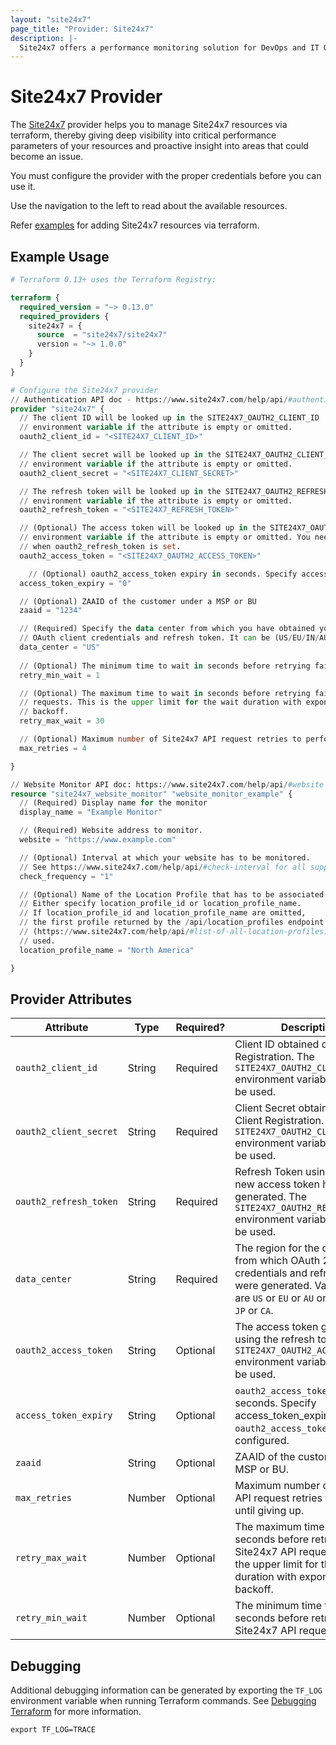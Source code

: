 ```yaml
---
layout: "site24x7"
page_title: "Provider: Site24x7"
description: |-
  Site24x7 offers a performance monitoring solution for DevOps and IT Operations enabling developers and network engineers to diagnose and fix application/network problems in real time.
---
```


# Site24x7 Provider

The [Site24x7](https://www.site24x7.com/) provider helps you to manage Site24x7 resources via terraform, thereby giving deep visibility into critical performance parameters of your resources and proactive insight into areas that could become an issue.

You must configure the provider with the proper credentials before you can use it. 

Use the navigation to the left to read about the available resources.

Refer [examples](https://github.com/site24x7/terraform-provider-site24x7/tree/main/examples) for adding Site24x7 resources via terraform.

## Example Usage

```terraform
# Terraform 0.13+ uses the Terraform Registry:

terraform {
  required_version = "~> 0.13.0"
  required_providers {
    site24x7 = {
      source  = "site24x7/site24x7"
      version = "~> 1.0.0"
    }
  }
}

# Configure the Site24x7 provider
// Authentication API doc - https://www.site24x7.com/help/api/#authentication
provider "site24x7" {
  // The client ID will be looked up in the SITE24X7_OAUTH2_CLIENT_ID
  // environment variable if the attribute is empty or omitted.
  oauth2_client_id = "<SITE24X7_CLIENT_ID>"

  // The client secret will be looked up in the SITE24X7_OAUTH2_CLIENT_SECRET
  // environment variable if the attribute is empty or omitted.
  oauth2_client_secret = "<SITE24X7_CLIENT_SECRET>"

  // The refresh token will be looked up in the SITE24X7_OAUTH2_REFRESH_TOKEN
  // environment variable if the attribute is empty or omitted.
  oauth2_refresh_token = "<SITE24X7_REFRESH_TOKEN>"

  // (Optional) The access token will be looked up in the SITE24X7_OAUTH2_ACCESS_TOKEN
  // environment variable if the attribute is empty or omitted. You need not configure oauth2_access_token
  // when oauth2_refresh_token is set.
  oauth2_access_token = "<SITE24X7_OAUTH2_ACCESS_TOKEN>"

	// (Optional) oauth2_access_token expiry in seconds. Specify access_token_expiry when oauth2_access_token is configured.
  access_token_expiry = "0"

  // (Optional) ZAAID of the customer under a MSP or BU
  zaaid = "1234"

  // (Required) Specify the data center from which you have obtained your
  // OAuth client credentials and refresh token. It can be (US/EU/IN/AU/CN/JP/CA).
  data_center = "US"
  
  // (Optional) The minimum time to wait in seconds before retrying failed Site24x7 API requests.
  retry_min_wait = 1

  // (Optional) The maximum time to wait in seconds before retrying failed Site24x7 API
  // requests. This is the upper limit for the wait duration with exponential
  // backoff.
  retry_max_wait = 30

  // (Optional) Maximum number of Site24x7 API request retries to perform until giving up.
  max_retries = 4

}

// Website Monitor API doc: https://www.site24x7.com/help/api/#website
resource "site24x7_website_monitor" "website_monitor_example" {
  // (Required) Display name for the monitor
  display_name = "Example Monitor"

  // (Required) Website address to monitor.
  website = "https://www.example.com"

  // (Optional) Interval at which your website has to be monitored.
  // See https://www.site24x7.com/help/api/#check-interval for all supported values.
  check_frequency = "1"

  // (Optional) Name of the Location Profile that has to be associated with the monitor. 
  // Either specify location_profile_id or location_profile_name.
  // If location_profile_id and location_profile_name are omitted,
  // the first profile returned by the /api/location_profiles endpoint
  // (https://www.site24x7.com/help/api/#list-of-all-location-profiles) will be
  // used.
  location_profile_name = "North America"

}

```


## Provider Attributes

| Attribute              | Type    | Required? | Description                                                                                                                                                                 |
| ---------------------- | ------- | --------- | --------------------------------------------------------------------------------------------------------------------------------------------------------------------------- |
| `oauth2_client_id`     | String  | Required  | Client ID obtained during Client Registration. The `SITE24X7_OAUTH2_CLIENT_ID` environment variable can also be used.                                                       |
| `oauth2_client_secret` | String  | Required  | Client Secret obtained during Client Registration. The `SITE24X7_OAUTH2_CLIENT_SECRET` environment variable can also be used.                                               |
| `oauth2_refresh_token` | String  | Required  | Refresh Token using which a new access token has to be generated. The `SITE24X7_OAUTH2_REFRESH_TOKEN` environment variable can also be used.                                |
| `data_center`          | String  | Required  | The region for the data center from which OAuth 2.0 client credentials and refresh token were generated. Valid values are `US` or `EU` or `AU` or `IN` or `CN` or `JP` or `CA`.     |
| `oauth2_access_token`  | String  | Optional  | The access token generated using the refresh token. The `SITE24X7_OAUTH2_ACCESS_TOKEN` environment variable can also be used.                                               |
| `access_token_expiry`  | String  | Optional  | `oauth2_access_token` expiry in seconds. Specify access_token_expiry when `oauth2_access_token` is configured.                                                              |
| `zaaid`                | String  | Optional  | ZAAID of the customer under a MSP or BU.                                                                                                                                    |
| `max_retries`          | Number  | Optional  | Maximum number of Site24x7 API request retries to perform until giving up.                                                                                                  |
| `retry_max_wait`       | Number  | Optional  | The maximum time to wait in seconds before retrying failed Site24x7 API requests. This is the upper limit for the wait duration with exponential backoff.                   |
| `retry_min_wait`       | Number  | Optional  | The minimum time to wait in seconds before retrying failed Site24x7 API requests.                                                                                           |


## Debugging

Additional debugging information can be generated by exporting the `TF_LOG` environment variable when running Terraform commands. See [Debugging Terraform](https://www.terraform.io/docs/internals/debugging.html) for more information. 

```shell
export TF_LOG=TRACE
```